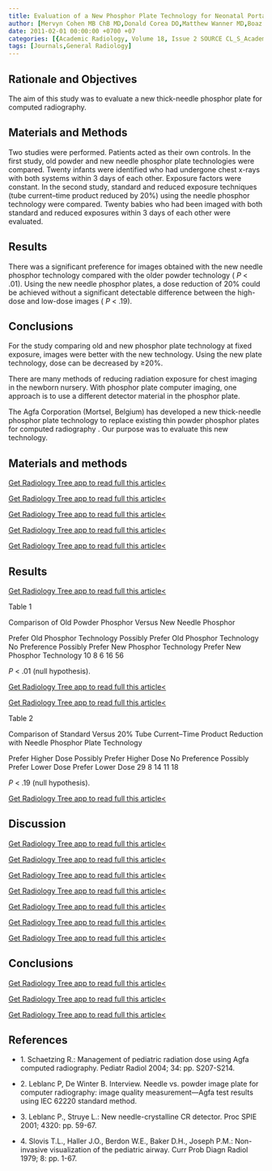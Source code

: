 ```yaml
---
title: Evaluation of a New Phosphor Plate Technology for Neonatal Portable Chest Radiographs
author: [Mervyn Cohen MB ChB MD,Donald Corea DO,Matthew Wanner MD,Boaz Karmazyn MD,Richard Gunderman MD,Kimberly Applegate MD,Samuel G. Jennings MD]
date: 2011-02-01 00:00:00 +0700 +07
categories: [{Academic Radiology, Volume 18, Issue 2 SOURCE CL_S_AcademicRadiologyVolume18Issue2 1}]
tags: [Journals,General Radiology]
---
```

## Rationale and Objectives

The aim of this study was to evaluate a new thick-needle phosphor plate for computed radiography.

## Materials and Methods

Two studies were performed. Patients acted as their own controls. In the first study, old powder and new needle phosphor plate technologies were compared. Twenty infants were identified who had undergone chest x-rays with both systems within 3 days of each other. Exposure factors were constant. In the second study, standard and reduced exposure techniques (tube current–time product reduced by 20%) using the needle phosphor technology were compared. Twenty babies who had been imaged with both standard and reduced exposures within 3 days of each other were evaluated.

## Results

There was a significant preference for images obtained with the new needle phosphor technology compared with the older powder technology ( _P_ < .01). Using the new needle phosphor plates, a dose reduction of 20% could be achieved without a significant detectable difference between the high-dose and low-dose images ( _P_ < .19).

## Conclusions

For the study comparing old and new phosphor plate technology at fixed exposure, images were better with the new technology. Using the new plate technology, dose can be decreased by ≥20%.

There are many methods of reducing radiation exposure for chest imaging in the newborn nursery. With phosphor plate computer imaging, one approach is to use a different detector material in the phosphor plate.

The Agfa Corporation (Mortsel, Belgium) has developed a new thick-needle phosphor plate technology to replace existing thin powder phosphor plates for computed radiography . Our purpose was to evaluate this new technology.

## Materials and methods

[Get Radiology Tree app to read full this article<](https://clinicalpub.com/app)

[Get Radiology Tree app to read full this article<](https://clinicalpub.com/app)

[Get Radiology Tree app to read full this article<](https://clinicalpub.com/app)

[Get Radiology Tree app to read full this article<](https://clinicalpub.com/app)

[Get Radiology Tree app to read full this article<](https://clinicalpub.com/app)

## Results

[Get Radiology Tree app to read full this article<](https://clinicalpub.com/app)

Table 1


Comparison of Old Powder Phosphor Versus New Needle Phosphor


Prefer Old Phosphor Technology Possibly Prefer Old Phosphor Technology No Preference Possibly Prefer New Phosphor Technology Prefer New Phosphor Technology 10 8 6 16 56

_P_ < .01 (null hypothesis).


[Get Radiology Tree app to read full this article<](https://clinicalpub.com/app)

[Get Radiology Tree app to read full this article<](https://clinicalpub.com/app)

Table 2


Comparison of Standard Versus 20% Tube Current–Time Product Reduction with Needle Phosphor Plate Technology


Prefer Higher Dose Possibly Prefer Higher Dose No Preference Possibly Prefer Lower Dose Prefer Lower Dose 29 8 14 11 18

_P_ < .19 (null hypothesis).


[Get Radiology Tree app to read full this article<](https://clinicalpub.com/app)

## Discussion

[Get Radiology Tree app to read full this article<](https://clinicalpub.com/app)

[Get Radiology Tree app to read full this article<](https://clinicalpub.com/app)

[Get Radiology Tree app to read full this article<](https://clinicalpub.com/app)

[Get Radiology Tree app to read full this article<](https://clinicalpub.com/app)

[Get Radiology Tree app to read full this article<](https://clinicalpub.com/app)

[Get Radiology Tree app to read full this article<](https://clinicalpub.com/app)

[Get Radiology Tree app to read full this article<](https://clinicalpub.com/app)

## Conclusions

[Get Radiology Tree app to read full this article<](https://clinicalpub.com/app)

[Get Radiology Tree app to read full this article<](https://clinicalpub.com/app)

[Get Radiology Tree app to read full this article<](https://clinicalpub.com/app)

## References

- 1\. Schaetzing R.: Management of pediatric radiation dose using Agfa computed radiography. Pediatr Radiol 2004; 34: pp. S207-S214.


- 2\.  Leblanc P, De Winter B. Interview. Needle vs. powder image plate for computer radiography: image quality measurement—Agfa test results using IEC 62220 standard method.


- 3\. Leblanc P., Struye L.: New needle-crystalline CR detector. Proc SPIE 2001; 4320: pp. 59-67.


- 4\. Slovis T.L., Haller J.O., Berdon W.E., Baker D.H., Joseph P.M.: Non-invasive visualization of the pediatric airway. Curr Prob Diagn Radiol 1979; 8: pp. 1-67.